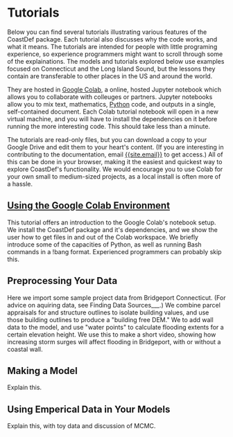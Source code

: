 # Tutorials

Below you can find several tutorials illustrating various features of the CoastDef package. Each tutorial also discusses why the code works, and what it means. The tutorials are intended for people with little programing experience, so experience programmers might want to scroll through some of the explainations. The models and tutorials explored below use examples focused on Connecticut and the Long Island Sound, but the lessons they contain are transferable to other places in the US and around the world.

 They are hosted in [Google Colab](https://colab.research.google.com/notebooks/welcome.ipynb), a online, hosted Jupyter notebook which allows you to collaborate with colleuges or partners. Jupyter notebooks allow you to mix text, mathematics, [Python](https://www.pythonforbeginners.com/learn-python/what-is-python/) code, and outputs in a single, self-contained document. Each Colab tutorial notebook will open in a new virtual machine, and you will have to install the dependencies on it before running the more interesting code. This should take less than a minute.

The tutorials are read-only files, but you can download a copy to your Google Drive and edit them to your heart's content. (If you are interesting in contributing to the documentation, email [{{site.email}}]({{site.email}}) to get access.) All of this can be done in your browser, making it the easiest and quickest way to explore CoastDef's functionality. We would encourage you to use Colab for your own small to medium-sized projects, as a local install is often more of a hassle.

## [Using the Google Colab Environment](https://colab.research.google.com/drive/1_0oFoE9svyGNdtWJNRWvAowjIsnhreFx)

This tutorial offers an introduction to the Google Colab's notebook setup. We install the CoastDef package and it's dependencies, and we show the user how to get files in and out of the Colab workspace. We briefly introduce some of the capacities of Python, as well as running Bash commands in a !bang format. Experienced programmers can probably skip this.

## Preprocessing Your Data

Here we import some sample project data from Bridgeport Connecticut. (For advice on aquiring data, see Finding Data Sources___.)  We combine parcel appraisals for and structure outlines to isolate building values, and use those building outlines to produce a "building free DEM." We to add wall data to the model, and use "water points" to calculate flooding extents for a certain elevation height. We use this to make a short video, showing how increasing storm surges will affect flooding in Bridgeport, with or without a coastal wall.

## Making a Model

Explain this.

## Using Emperical Data in Your Models

Explain this, with toy data and discussion of MCMC.
